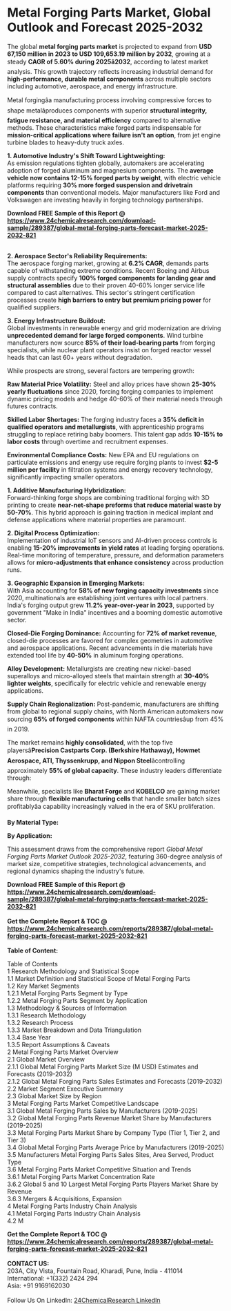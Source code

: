 <h1>Metal Forging Parts Market, Global Outlook and Forecast 2025-2032</h1><p>The global <strong>metal forging parts market</strong> is projected to expand from <strong>USD 67,150 million in 2023 to USD 109,653.19 million by 2032</strong>, growing at a steady <strong>CAGR of 5.60% during 2025â2032</strong>, according to latest market analysis. This growth trajectory reflects increasing industrial demand for <strong>high-performance, durable metal components</strong> across multiple sectors including automotive, aerospace, and energy infrastructure.</p><p>Metal forgingâa manufacturing process involving compressive forces to shape metalâproduces components with superior <strong>structural integrity, fatigue resistance, and material efficiency</strong> compared to alternative methods. These characteristics make forged parts indispensable for <strong>mission-critical applications where failure isn't an option</strong>, from jet engine turbine blades to heavy-duty truck axles.</p><p><strong>1. Automotive Industry's Shift Toward Lightweighting:</strong><br>
As emission regulations tighten globally, automakers are accelerating adoption of forged aluminum and magnesium components. The <strong>average vehicle now contains 12-15% forged parts by weight</strong>, with electric vehicle platforms requiring <strong>30% more forged suspension and drivetrain components</strong> than conventional models. Major manufacturers like Ford and Volkswagen are investing heavily in forging technology partnerships.</p><div><b>Download FREE Sample of this Report @ 
            <a href="https://www.24chemicalresearch.com/download-sample/289387/global-metal-forging-parts-forecast-market-2025-2032-821">
            https://www.24chemicalresearch.com/download-sample/289387/global-metal-forging-parts-forecast-market-2025-2032-821</a></b></div><br><p><strong>2. Aerospace Sector's Reliability Requirements:</strong><br>
The aerospace forging market, growing at <strong>6.2% CAGR</strong>, demands parts capable of withstanding extreme conditions. Recent Boeing and Airbus supply contracts specify <strong>100% forged components for landing gear and structural assemblies</strong> due to their proven 40-60% longer service life compared to cast alternatives. This sector's stringent certification processes create <strong>high barriers to entry but premium pricing power</strong> for qualified suppliers.</p><p><strong>3. Energy Infrastructure Buildout:</strong><br>
Global investments in renewable energy and grid modernization are driving <strong>unprecedented demand for large forged components</strong>. Wind turbine manufacturers now source <strong>85% of their load-bearing parts</strong> from forging specialists, while nuclear plant operators insist on forged reactor vessel heads that can last 60+ years without degradation.</p><p>While prospects are strong, several factors are tempering growth:</p><p><strong>Raw Material Price Volatility:</strong> Steel and alloy prices have shown <strong>25-30% yearly fluctuations</strong> since 2020, forcing forging companies to implement dynamic pricing models and hedge 40-60% of their material needs through futures contracts.</p><p><strong>Skilled Labor Shortages:</strong> The forging industry faces a <strong>35% deficit in qualified operators and metallurgists</strong>, with apprenticeship programs struggling to replace retiring baby boomers. This talent gap adds <strong>10-15% to labor costs</strong> through overtime and recruitment expenses.</p><p><strong>Environmental Compliance Costs:</strong> New EPA and EU regulations on particulate emissions and energy use require forging plants to invest <strong>$2-5 million per facility</strong> in filtration systems and energy recovery technology, significantly impacting smaller operators.</p><p><strong>1. Additive Manufacturing Hybridization:</strong><br>
Forward-thinking forge shops are combining traditional forging with 3D printing to create <strong>near-net-shape preforms that reduce material waste by 50-70%</strong>. This hybrid approach is gaining traction in medical implant and defense applications where material properties are paramount.</p><p><strong>2. Digital Process Optimization:</strong><br>
Implementation of industrial IoT sensors and AI-driven process controls is enabling <strong>15-20% improvements in yield rates</strong> at leading forging operations. Real-time monitoring of temperature, pressure, and deformation parameters allows for <strong>micro-adjustments that enhance consistency</strong> across production runs.</p><p><strong>3. Geographic Expansion in Emerging Markets:</strong><br>
With Asia accounting for <strong>58% of new forging capacity investments</strong> since 2020, multinationals are establishing joint ventures with local partners. India's forging output grew <strong>11.2% year-over-year in 2023</strong>, supported by government "Make in India" incentives and a booming domestic automotive sector.</p><p><strong>Closed-Die Forging Dominance:</strong> Accounting for <strong>72% of market revenue</strong>, closed-die processes are favored for complex geometries in automotive and aerospace applications. Recent advancements in die materials have extended tool life by <strong>40-50%</strong> in aluminum forging operations.</p><p><strong>Alloy Development:</strong> Metallurgists are creating new nickel-based superalloys and micro-alloyed steels that maintain strength at <strong>30-40% lighter weights</strong>, specifically for electric vehicle and renewable energy applications.</p><p><strong>Supply Chain Regionalization:</strong> Post-pandemic, manufacturers are shifting from global to regional supply chains, with North American automakers now sourcing <strong>65% of forged components</strong> within NAFTA countriesâup from 45% in 2019.</p><p>The market remains <strong>highly consolidated</strong>, with the top five playersâ<strong>Precision Castparts Corp. (Berkshire Hathaway), Howmet Aerospace, ATI, Thyssenkrupp, and Nippon Steel</strong>âcontrolling approximately <strong>55% of global capacity</strong>. These industry leaders differentiate through:</p><p>Meanwhile, specialists like <strong>Bharat Forge</strong> and <strong>KOBELCO</strong> are gaining market share through <strong>flexible manufacturing cells</strong> that handle smaller batch sizes profitablyâa capability increasingly valued in the era of SKU proliferation.</p><p><strong>By Material Type:</strong></p><p><strong>By Application:</strong></p><p>This assessment draws from the comprehensive report <em>Global Metal Forging Parts Market Outlook 2025-2032</em>, featuring 360-degree analysis of market size, competitive strategies, technological advancements, and regional dynamics shaping the industry's future.</p><div><b>Download FREE Sample of this Report @ 
            <a href="https://www.24chemicalresearch.com/download-sample/289387/global-metal-forging-parts-forecast-market-2025-2032-821">
            https://www.24chemicalresearch.com/download-sample/289387/global-metal-forging-parts-forecast-market-2025-2032-821</a></b></div><br><div><b>Get the Complete Report & TOC @ 
            <a href="https://www.24chemicalresearch.com/reports/289387/global-metal-forging-parts-forecast-market-2025-2032-821">
            https://www.24chemicalresearch.com/reports/289387/global-metal-forging-parts-forecast-market-2025-2032-821</a></b></div><br>
            <b>Table of Content:</b><p>Table of Contents<br />
1 Research Methodology and Statistical Scope<br />
1.1 Market Definition and Statistical Scope of Metal Forging Parts<br />
1.2 Key Market Segments<br />
1.2.1 Metal Forging Parts Segment by Type<br />
1.2.2 Metal Forging Parts Segment by Application<br />
1.3 Methodology & Sources of Information<br />
1.3.1 Research Methodology<br />
1.3.2 Research Process<br />
1.3.3 Market Breakdown and Data Triangulation<br />
1.3.4 Base Year<br />
1.3.5 Report Assumptions & Caveats<br />
2 Metal Forging Parts Market Overview<br />
2.1 Global Market Overview<br />
2.1.1 Global Metal Forging Parts Market Size (M USD) Estimates and Forecasts (2019-2032)<br />
2.1.2 Global Metal Forging Parts Sales Estimates and Forecasts (2019-2032)<br />
2.2 Market Segment Executive Summary<br />
2.3 Global Market Size by Region<br />
3 Metal Forging Parts Market Competitive Landscape<br />
3.1 Global Metal Forging Parts Sales by Manufacturers (2019-2025)<br />
3.2 Global Metal Forging Parts Revenue Market Share by Manufacturers (2019-2025)<br />
3.3 Metal Forging Parts Market Share by Company Type (Tier 1, Tier 2, and Tier 3)<br />
3.4 Global Metal Forging Parts Average Price by Manufacturers (2019-2025)<br />
3.5 Manufacturers Metal Forging Parts Sales Sites, Area Served, Product Type<br />
3.6 Metal Forging Parts Market Competitive Situation and Trends<br />
3.6.1 Metal Forging Parts Market Concentration Rate<br />
3.6.2 Global 5 and 10 Largest Metal Forging Parts Players Market Share by Revenue<br />
3.6.3 Mergers & Acquisitions, Expansion<br />
4 Metal Forging Parts Industry Chain Analysis<br />
4.1 Metal Forging Parts Industry Chain Analysis<br />
4.2 M</p><div><b>Get the Complete Report & TOC @ 
            <a href="https://www.24chemicalresearch.com/reports/289387/global-metal-forging-parts-forecast-market-2025-2032-821">
            https://www.24chemicalresearch.com/reports/289387/global-metal-forging-parts-forecast-market-2025-2032-821</a></b></div><br><b>CONTACT US:</b><br>
            203A, City Vista, Fountain Road, Kharadi, Pune, India - 411014<br>
            International: +1(332) 2424 294<br>
            Asia: +91 9169162030 <br><br>
            Follow Us On LinkedIn: <a href="https://www.linkedin.com/company/24chemicalresearch/">24ChemicalResearch LinkedIn</a>